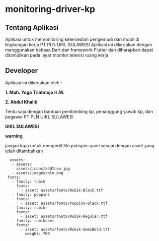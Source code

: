 # monitoring-driver-kp

## Tentang Aplikasi

Aplikasi untuk memonitoring ketersedian pengemudi dan mobil di lingkungan kerja PT PLN UIKL SULAWESI
Aplikasi ini dikerjakan dengan menggunakan bahasa Dart dan framework Flutter dan diharapkan dapat ditampilkan pada
layar monitor televisi ruang kerja

## Developer

Aplikasi ini dikerjakan oleh :

**1. Muh. Yoga Triatmojo H.W.**

**2. Abdul Khalik**

Tentu saja dengan bantuan pembimbing kp, penanggung-jawab kp, dan pegawai PT PLN UIKL SULAWESI

**UIKL SULAWESI**

**warning**

jangan lupa untuk mengedit file pubspec.yaml sesuai dengan asset yang telah ditambahkan

 ```
   assets:
    - assets/
    - assets/icons/addIcon.jpg
    - assets/images/pln.png
  fonts:
    - family: rubik
      fonts:
        - asset: assets/fonts/Rubik-Black.ttf
    - family: poppins
      fonts:
        - asset: assets/fonts/Poppins-Black.ttf
    - family: rubikr
      fonts:
        - asset: assets/fonts/Rubik-Regular.ttf
    - family: rubiksemi
      fonts:
        - asset: assets/fonts/Rubik-SemiBold.ttf
          weight: 700
  ```
